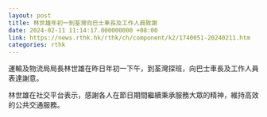 ```yaml
---
layout: post
title: 林世雄年初一到荃灣向巴士車長及工作人員致謝
date: 2024-02-11 11:14:17.000000000 +08:00
link: https://news.rthk.hk/rthk/ch/component/k2/1740051-20240211.htm
categories: rthk
---
```


運輸及物流局局長林世雄在昨日年初一下午，到荃灣探班，向巴士車長及工作人員表達謝意。

林世雄在社交平台表示，感謝各人在節日期間繼續秉承服務大眾的精神，維持高效的公共交通服務。
